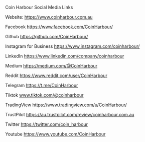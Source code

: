 Coin Harbour Social Media Links

Website:
https://www.coinharbour.com.au

Facebook
https://www.facebook.com/CoinHarbour/

Github
https://github.com/CoinHarbour/

Instagram for Business
https://www.instagram.com/coinharbour/

LinkedIn
https://www.linkedin.com/company/coinharbour

Medium
https://medium.com/@CoinHarbour

Reddit
https://www.reddit.com/user/CoinHarbour

Telegram
https://t.me/CoinHarbour

Tiktok
www.tiktok.com/@coinharbour

TradingView
https://www.tradingview.com/u/CoinHarbour/

TrustPilot
https://au.trustpilot.com/review/coinharbour.com.au

Twitter
https://twitter.com/coin_harbour

Youtube
https://www.youtube.com/CoinHarbour


